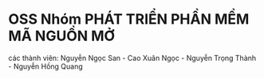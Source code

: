 # OSS Nhóm PHÁT TRIỂN PHẦN MỀM MÃ NGUỒN MỞ
các thành viên: Nguyễn Ngọc San - Cao Xuân Ngọc - Nguyễn Trọng Thành - Nguyễn Hồng Quang

